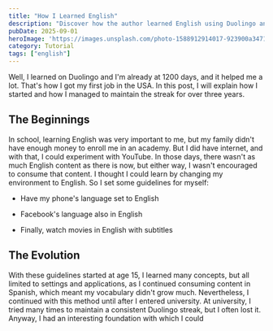 ```yaml
---
title: "How I Learned English"
description: "Discover how the author learned English using Duolingo and other methods, maintaining a streak of over 1200 days and landing their first job in the USA. Explore their beginnings and the evolution of their language learning journey."
pubDate: 2025-09-01
heroImage: 'https://images.unsplash.com/photo-1588912914017-923900a34710?ixlib=rb-4.1.0&q=85&fm=jpg&crop=entropy&cs=srgb'
category: Tutorial
tags: ["english"]
---
```


Well, I learned on Duolingo and I'm already at 1200 days, and it helped me a lot. That's how I got my first job in the USA. In this post, I will explain how I started and how I managed to maintain the streak for over three years. 

## The Beginnings

In school, learning English was very important to me, but my family didn't have enough money to enroll me in an academy. But I did have internet, and with that, I could experiment with YouTube. In those days, there wasn't as much English content as there is now, but either way, I wasn't encouraged to consume that content. I thought I could learn by changing my environment to English. So I set some guidelines for myself: 

- Have my phone's language set to English

- Facebook's language also in English

- Finally, watch movies in English with subtitles

## The Evolution

With these guidelines started at age 15, I learned many concepts, but all limited to settings and applications, as I continued consuming content in Spanish, which meant my vocabulary didn't grow much. Nevertheless, I continued with this method until after I entered university. At university, I tried many times to maintain a consistent Duolingo streak, but I often lost it. Anyway, I had an interesting foundation with which I could